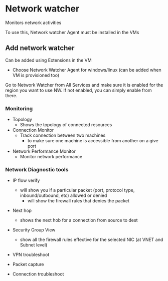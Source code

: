 # Network watcher

Monitors network activities

To use this, Network watcher Agent must be installed in the VMs

## Add network watcher

Can be added using Extensions in the VM
* Choose Network Watcher Agent for windows/linux (can be added when VM is provisioned too)


Go to Network Watcher from All Services and make sure it is enabled for the region you want to use NW. If not enabled, you can simply enable from there.

### Monitoring

* Topology
    * Shows the topology of connected resources 
* Connection Monitor
    * Track connection between two machines
        * to make sure one machine is accessible from another on a give port
* Network Performance Monitor
    * Monitor network performance

### Network Diagnostic tools

* IP flow verify
    * will show you if a particular packet (port, protocol type, inbound/outbound, etc) allowed or denied
        * will show the firewall rules that denies the packet

* Next hop
    * shows the next hob for a connection from source to dest

* Security Group View
    * show all the firewall rules effective for the selected NIC (at VNET and Subnet level)

* VPN troubleshoot

* Packet capture

* Connection troubleshoot